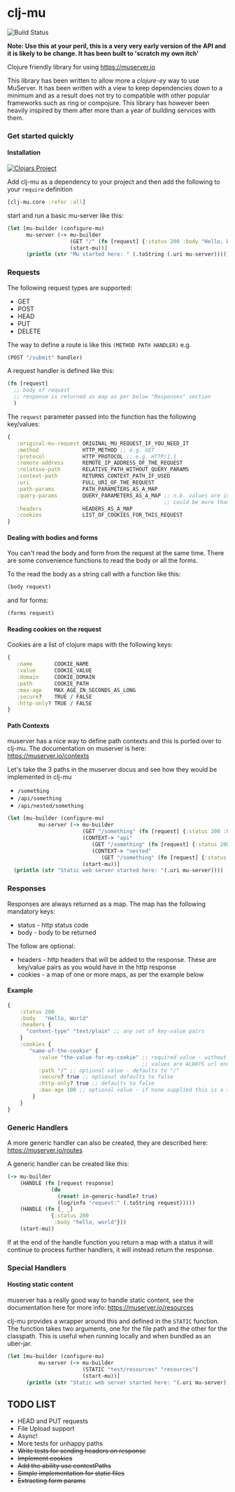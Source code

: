 # clj-mu

![Build Status](https://github.com/rajshahuk/clj-mu/actions/workflows/clojure.yml/badge.svg)

**Note: Use this at your peril, this is a very very early version of the API and it is likely to be change. It has been
built to 'scratch my own itch'**

Clojure friendly library for using https://muserver.io

This library has been written to allow more a _clojure-ey_ way to use MuServer. It has been written
with a view to keep dependencies down to a minimum and as a result does not try to compatible with
other popular frameworks such as ring or compojure. This library has however been heavily inspired
by them after more than a year of building services with them.

### Get started quickly

#### Installation

[![Clojars Project](https://img.shields.io/clojars/v/com.twelvenines/clj-mu.svg)](https://clojars.org/com.twelvenines/clj-mu)

Add clj-mu as a dependency to your project and then add the following to your `require` definition
```clojure
[clj-mu.core :refer :all]
```

start and run a basic mu-server like this:
```clojure
(let [mu-builder (configure-mu)
      mu-server (-> mu-builder
                    (GET "/" (fn [request] {:status 200 :body "Hello, World!"}))
                    (start-mu))]
      (println (str "Mu started here: " (.toString (.uri mu-server)))))
```

### Requests

The following request types are supported:
   * GET
   * POST
   * HEAD
   * PUT
   * DELETE
   
The way to define a route is like this `(METHOD PATH HANDLER)` e.g.
```clojure
(POST "/submit" handler)
```

A request handler is defined like this:

```clojure
(fn [request]
  ;; body of request
  ;; response is returned as map as per below "Responses" section
  ) 
```

The `request` parameter passed into the function has the following key/values:

```clojure
{
   :original-mu-request ORIGINAL_MU_REQUEST_IF_YOU_NEED_IT
   :method              HTTP_METHOD ;; e.g. GET
   :protocol            HTTP_PROTOCOL ;; e.g. HTTP/1.1
   :remote-address      REMOTE_IP_ADDRESS_OF_THE_REQUEST
   :relative-path       RELATIVE_PATH_WITHOUT_QUERY_PARAMS
   :context-path        RETURNS_CONTEXT_PATH_IF_USED
   :uri                 FULL_URI_OF_THE_REQUEST
   :path-params         PATH_PARAMETERS_AS_A_MAP
   :query-params        QUERY_PARAMETERS_AS_A_MAP ;; n.b. values are in a list as there
                                                  ;; could be more than one for each key
   :headers             HEADERS_AS_A_MAP
   :cookies             LIST_OF_COOKIES_FOR_THIS_REQUEST 
}
```

#### Dealing with bodies and forms

You can't read the body and form from the request at the same time. There are some convenience functions
to read the body or all the forms. 

To the read the body as a string call with a function like this:

```clojure
(body request)
```

and for forms:

```clojure
(forms request)
```

#### Reading cookies on the request

Cookies are a list of clojure maps with the following keys:
```clojure
{
   :name       COOKIE_NAME
   :value      COOKIE_VALUE
   :domain     COOKIE_DOMAIN
   :path       COOKIE_PATH
   :max-age    MAX_AGE_IN_SECONDS_AS_LONG
   :secure?    TRUE / FALSE
   :http-only? TRUE / FALSE
}
```

#### Path Contexts

muserver has a nice way to define path contexts and this is ported over to clj-mu. The documentation on muserver
is here: https://muserver.io/contexts

Let's take the 3 paths in the muserver docus and see how they would be implemented in clj-mu

   * `/something`
   * `/api/something`
   * `/api/nested/something`
   
```clojure
(let [mu-builder (configure-mu)
          mu-server (-> mu-builder
                        (GET "/something" (fn [request] {:status 200 :body "No context"}))
                        (CONTEXT-> "api"
                           (GET "/something" (fn [request] {:status 200 :body "First level context"}))
                           (CONTEXT-> "nested"
                              (GET "/something" (fn [request] {:status 200 :body "Nested context"}))))
                        (start-mu))]
  (println (str "Static web server started here: "(.uri mu-server))))
```


### Responses

Responses are always returned as a map. The map has the following mandatory keys:

   * status - http status code
   * body - body to be returned
   
The follow are optional:

   * headers - http headers that will be added to the response. These are key/value pairs as you would have
    in the http response
   * cookies - a map of one or more maps, as per the example below
   
#### Example

```clojure
{ 
    :status 200
    :body   "Hello, World"
    :headers {
      "content-type" "text/plain" ;; any set of key-value pairs
    }
    :cookies {
       "name-of-the-cookie" {
          :value "the-value-for-my-cookie" ;; required value - without this you can't create a cookie.
                                           ;; values are ALWAYS url encoded!
          :path "/" ;; optional value - defaults to "/"
          :secure? true ;; optional defaults to false
          :http-only? true ;; defaults to false
          :max-age 100 ;; optional value - if none supplied this is a session cookie
        }
    } 
}
```
### Generic Handlers

A more generic handler can also be created, they are described here: <https://muserver.io/routes>

A generic handler can be created like this:

```clojure
(-> mu-builder
    (HANDLE (fn [request response]
              (do
                (reset! in-generic-handle? true)
                (log/info "request:" (.toString request)))))
    (HANDLE (fn [_ _]
              {:status 200
               :body "hello, world"}))
    (start-mu))
```

If at the end of the handle function you return a map with a status it will continue to process further handlers,
it will instead return the response.
    
### Special Handlers

#### Hosting static content

muserver has a really good way to handle static content, see the documentation here for more info:
https://muserver.io/resources

clj-mu provides a wrapper around this and defined in the `STATIC` function. The function takes two arguments, one for
the file path and the other for the classpath. This is useful when running locally and when bundled as an uber-jar.

```clojure
(let [mu-builder (configure-mu)
          mu-server (-> mu-builder
                        (STATIC "test/resources" "resources")
                        (start-mu))]
      (println (str "Static web server started here: "(.uri mu-server))))
```

## TODO LIST

- HEAD and PUT requests
- File Upload support
- Async!
- More tests for unhappy paths
- ~~Write tests for sending headers on response~~
- ~~Implement cookies~~
- ~~Add the ability use contextPaths~~
- ~~Simple implementation for static files~~
- ~~Extracting form params~~
